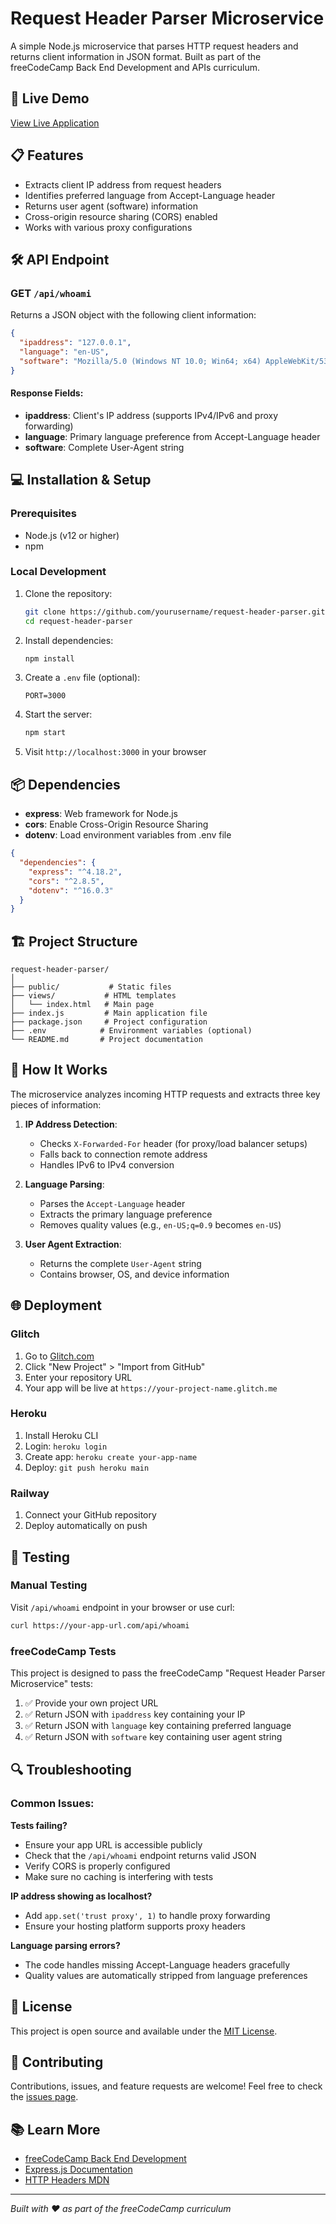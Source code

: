 # Request Header Parser Microservice

A simple Node.js microservice that parses HTTP request headers and returns client information in JSON format. Built as part of the freeCodeCamp Back End Development and APIs curriculum.

## 🚀 Live Demo

[View Live Application](https://your-app-url.glitch.me)

## 📋 Features

- Extracts client IP address from request headers
- Identifies preferred language from Accept-Language header
- Returns user agent (software) information
- Cross-origin resource sharing (CORS) enabled
- Works with various proxy configurations

## 🛠️ API Endpoint

### GET `/api/whoami`

Returns a JSON object with the following client information:

```json
{
  "ipaddress": "127.0.0.1",
  "language": "en-US",
  "software": "Mozilla/5.0 (Windows NT 10.0; Win64; x64) AppleWebKit/537.36 (KHTML, like Gecko) Chrome/139.0.0.0 Safari/537.36"
}
```

#### Response Fields:
- **ipaddress**: Client's IP address (supports IPv4/IPv6 and proxy forwarding)
- **language**: Primary language preference from Accept-Language header
- **software**: Complete User-Agent string

## 💻 Installation & Setup

### Prerequisites
- Node.js (v12 or higher)
- npm

### Local Development
1. Clone the repository:
   ```bash
   git clone https://github.com/yourusername/request-header-parser.git
   cd request-header-parser
   ```

2. Install dependencies:
   ```bash
   npm install
   ```

3. Create a `.env` file (optional):
   ```
   PORT=3000
   ```

4. Start the server:
   ```bash
   npm start
   ```

5. Visit `http://localhost:3000` in your browser

## 📦 Dependencies

- **express**: Web framework for Node.js
- **cors**: Enable Cross-Origin Resource Sharing
- **dotenv**: Load environment variables from .env file

```json
{
  "dependencies": {
    "express": "^4.18.2",
    "cors": "^2.8.5",
    "dotenv": "^16.0.3"
  }
}
```

## 🏗️ Project Structure

```
request-header-parser/
│
├── public/           # Static files
├── views/           # HTML templates
│   └── index.html   # Main page
├── index.js         # Main application file
├── package.json     # Project configuration
├── .env            # Environment variables (optional)
└── README.md       # Project documentation
```

## 🔧 How It Works

The microservice analyzes incoming HTTP requests and extracts three key pieces of information:

1. **IP Address Detection**: 
   - Checks `X-Forwarded-For` header (for proxy/load balancer setups)
   - Falls back to connection remote address
   - Handles IPv6 to IPv4 conversion

2. **Language Parsing**:
   - Parses the `Accept-Language` header
   - Extracts the primary language preference
   - Removes quality values (e.g., `en-US;q=0.9` becomes `en-US`)

3. **User Agent Extraction**:
   - Returns the complete `User-Agent` string
   - Contains browser, OS, and device information

## 🌐 Deployment

### Glitch
1. Go to [Glitch.com](https://glitch.com)
2. Click "New Project" > "Import from GitHub"
3. Enter your repository URL
4. Your app will be live at `https://your-project-name.glitch.me`

### Heroku
1. Install Heroku CLI
2. Login: `heroku login`
3. Create app: `heroku create your-app-name`
4. Deploy: `git push heroku main`

### Railway
1. Connect your GitHub repository
2. Deploy automatically on push

## 🧪 Testing

### Manual Testing
Visit `/api/whoami` endpoint in your browser or use curl:

```bash
curl https://your-app-url.com/api/whoami
```

### freeCodeCamp Tests
This project is designed to pass the freeCodeCamp "Request Header Parser Microservice" tests:

1. ✅ Provide your own project URL
2. ✅ Return JSON with `ipaddress` key containing your IP
3. ✅ Return JSON with `language` key containing preferred language
4. ✅ Return JSON with `software` key containing user agent string

## 🔍 Troubleshooting

### Common Issues:

**Tests failing?**
- Ensure your app URL is accessible publicly
- Check that the `/api/whoami` endpoint returns valid JSON
- Verify CORS is properly configured
- Make sure no caching is interfering with tests

**IP address showing as localhost?**
- Add `app.set('trust proxy', 1)` to handle proxy forwarding
- Ensure your hosting platform supports proxy headers

**Language parsing errors?**
- The code handles missing Accept-Language headers gracefully
- Quality values are automatically stripped from language preferences

## 📄 License

This project is open source and available under the [MIT License](LICENSE).

## 🤝 Contributing

Contributions, issues, and feature requests are welcome! Feel free to check the [issues page](https://github.com/yourusername/request-header-parser/issues).

## 📚 Learn More

- [freeCodeCamp Back End Development](https://www.freecodecamp.org/learn/back-end-development-and-apis/)
- [Express.js Documentation](https://expressjs.com/)
- [HTTP Headers MDN](https://developer.mozilla.org/en-US/docs/Web/HTTP/Headers)

---

*Built with ❤️ as part of the freeCodeCamp curriculum*
